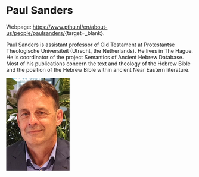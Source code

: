 # Paul Sanders

Webpage: <a href="https://www.pthu.nl/en/about-us/people/paulsanders/">https://www.pthu.nl/en/about-us/people/paulsanders/</a>{target=_blank}.

Paul Sanders is assistant professor of Old Testament at Protestantse Theologische Universiteit (Utrecht, the Netherlands). He lives in The Hague. He is coordinator of the project Semantics of Ancient Hebrew Database. Most of his publications concern the text and theology of the Hebrew Bible and the position of the Hebrew Bible within ancient Near Eastern literature.

![paul sanders](../photos/paul_sanders.jpg "Paul Sanders")


